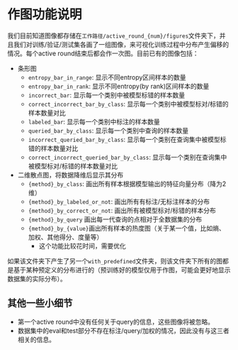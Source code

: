 # 作图功能说明

我们目前知道图像都存储在`工作路径/active_round_{num}/figures`文件夹下，并且我们对训练/验证/测试集各画了一组图像，来可视化训练过程中分布产生偏移的情况。每个active round结束后都会作一次图。目前已有的图像包括：

- 条形图
  - `entropy_bar_in_range`: 显示不同entropy区间样本的数量
  - `entropy_bar_in_rank`: 显示不同entropy(by rank)区间样本的数量
  - `incorrect_bar`: 显示每一个类别中被模型标错的样本数量
  - `correct_incorrect_bar_by_class`: 显示每一个类别中被模型标对/标错的样本数量对比
  - `labeled_bar`: 显示每一个类别中标注的样本数量
  - `queried_bar_by_class`: 显示每一个类别中查询的样本数量
  - `incorrect_queried_bar_by_class`: 显示每一个类别在查询集中被模型标错的样本数量对比
  - `correct_incorrect_queried_bar_by_class`: 显示每一个类别在查询集中被模型标对/标错的样本数量对比
- 二维散点图，将数据降维后显示其分布
  - `{method}_by_class`: 画出所有样本根据模型输出的特征向量分布（降为2维）
  - `{method}_by_labeled_or_not`: 画出所有有标注/无标注样本的分布
  - `{method}_by_correct_or_not`: 画出所有被模型标对/标错的样本分布
  - `{method}_by_query` 画出每一代查询的点相对于全数据集的分布
  - `{method}_by_{value}`画出所有样本的热度图（关于某一个值，比如熵、加权、其他得分、度量等）
    - 这个功能比较花时间，需要优化

如果该文件夹下产生了另一个`with_predefined`文件夹，则该文件夹下所有的图都是基于某种预定义的分布进行的（预训练好的模型仅用于作图，可能会更好地显示数据集的实际分布）。

## 其他一些小细节

- 第一个active round中没有任何关于query的信息，这些图像将被忽略。
- 数据集中的eval和test部分不存在标注/query/加权的情况，因此没有与这三者相关的信息。
